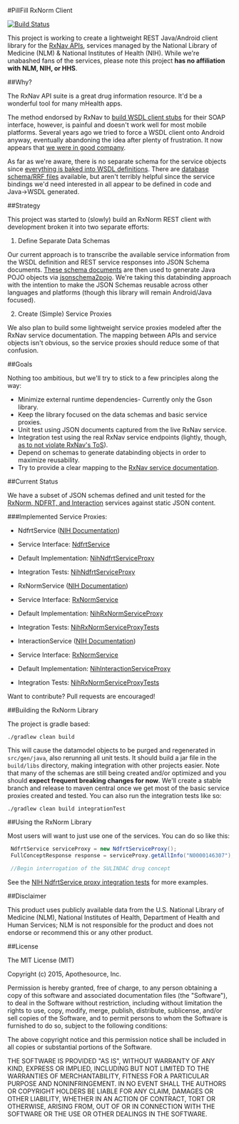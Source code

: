 #PillFill RxNorm Client

[![Build Status](https://travis-ci.org/pillfill/rxnorm-client.svg?branch=master)](https://travis-ci.org/pillfill/rxnorm-client)

 This project is working to create a lightweight REST Java/Android client library for the [RxNav APIs](http://rxnav.nlm.nih.gov/APIsOverview.html), services managed by the National Library of Medicine (NLM) &  National Institutes of Health (NIH). While we're unabashed fans of the services, please note this project **has no affiliation with NLM, NIH, or HHS**.

##Why?

 The RxNav API suite is a great drug information resource. It'd be a wonderful tool for many mHealth apps.

 The method endorsed by RxNav to [build WSDL client stubs](http://rxnav.nlm.nih.gov/RxNormAPIMakeApp.html) for their SOAP interface, however, is painful and doesn't work well for most mobile platforms. Several years ago we tried to force a WSDL client onto Android anyway, eventually abandoning the idea after plenty of frustration. It now appears that [we were in good company](https://stackoverflow.com/questions/5461127/using-jaxb-with-google-android).

 As far as we're aware, there is no separate schema for the service objects since [everything is baked into WSDL definitions](http://rxnav.nlm.nih.gov/RxNormDBService.xml). There are [database schema/RRF files](http://www.nlm.nih.gov/research/umls/rxnorm/docs/rxnormfiles.html) available, but aren't terribly helpful since the service bindings we'd need interested in all appear to be defined in code and Java→WSDL generated.

##Strategy

 This project was started to (slowly) build an RxNorm REST client with development broken it into two separate efforts:

 1. Define Separate Data Schemas

 Our current approach is to transcribe the available service information from the WSDL definition and REST service responses into JSON Schema documents. [These schema documents](https://github.com/pillfill/rxnorm-client/tree/master/src/main/resources/schemas) are then used to generate Java POJO objects via [jsonschema2pojo](https://github.com/joelittlejohn/jsonschema2pojo/). We're taking this databinding approach with the intention to make the JSON Schemas reusable across other languages and platforms (though this library will remain Android/Java focused).

 2. Create (Simple) Service Proxies

 We also plan to build some lightweight service proxies modeled after the RxNav service documentation. The mapping between APIs and service objects isn't obvious, so the service proxies should reduce some of that confusion.


##Goals

Nothing too ambitious, but we'll try to stick to a few principles along the way:

 * Minimize external runtime dependencies- Currently only the Gson library.
 * Keep the library focused on the data schemas and basic service proxies.
 * Unit test using JSON documents captured from the live RxNav service.
 * Integration test using the real RxNav service endpoints (lightly, though, [as to not violate RxNav's ToS](http://rxnav.nlm.nih.gov/TermOfService.html)).
 * Depend on schemas to generate databinding objects in order to maximize reusability.
 * Try to provide a clear mapping to the [RxNav service documentation](http://rxnav.nlm.nih.gov/APIsOverview.html).


##Current Status

 We have a subset of JSON schemas defined and unit tested for the [RxNorm, NDFRT, and Interaction](https://github.com/pillfill/rxnorm-client/tree/master/src/main/resources/schemas) services against static JSON content.

###Implemented Service Proxies:

 * NdfrtService ([NIH Documentation](http://rxnav.nlm.nih.gov/NdfrtAPIs.html))
  * Service Interface: [NdfrtService](https://github.com/pillfill/rxnorm-client/blob/master/src/main/java/com/apothesource/pillfill/rxnorm/service/ndfrt/NdfrtService.java)
  * Default Implementation: [NihNdfrtServiceProxy](https://github.com/pillfill/rxnorm-client/blob/master/src/main/java/com/apothesource/pillfill/rxnorm/service/ndfrt/NihNdfrtServiceProxy.java)
  * Integration Tests: [NihNdfrtServiceProxy](https://github.com/pillfill/rxnorm-client/blob/master/src/test/java/com/apothesource/pillfill/rxnorm/service/ndfrt/NihNdfrtServiceProxyTest.java)

 * RxNormService ([NIH Documentation](http://rxnav.nlm.nih.gov/RxNormAPIs.html))
  * Service Interface: [RxNormService](https://github.com/pillfill/rxnorm-client/blob/master/src/main/java/com/apothesource/pillfill/rxnorm/service/RxNormService.java)
  * Default Implementation: [NihRxNormServiceProxy](https://github.com/pillfill/rxnorm-client/blob/master/src/main/java/com/apothesource/pillfill/rxnorm/service/NihRxNormServiceProxy.java)
  * Integration Tests: [NihRxNormServiceProxyTests](https://github.com/pillfill/rxnorm-client/blob/master/src/test/java/com/apothesource/pillfill/rxnorm/service/NihRxNormServiceProxyTest.java)

 * InteractionService ([NIH Documentation](http://rxnav.nlm.nih.gov/InteractionAPIs.html))
  * Service Interface: [RxNormService](https://github.com/pillfill/rxnorm-client/blob/master/src/main/java/com/apothesource/pillfill/rxnorm/service/interaction/InteractionService.java)
  * Default Implementation: [NihInteractionServiceProxy](https://github.com/pillfill/rxnorm-client/blob/master/src/main/java/com/apothesource/pillfill/rxnorm/service/interaction/NihInteractionServiceProxy.java)
  * Integration Tests: [NihRxNormServiceProxyTests](https://github.com/pillfill/rxnorm-client/blob/master/src/test/java/com/apothesource/pillfill/rxnorm/service/interaction/NihInteractionServiceProxyTest.java)


 Want to contribute? Pull requests are encouraged!


##Building the RxNorm Library

 The project is gradle based:

 `./gradlew clean build`

 This will cause the datamodel objects to be purged and regenerated in `src/gen/java`, also rerunning all unit tests. It should build a jar file in the `build/libs` directory, making integration with other projects easier. Note that many of the schemas are still being created and/or optimized and you should **expect frequent breaking changes for now**. We'll create a stable branch and release to maven central once we get most of the basic service proxies created and tested. You can also run the integration tests like so:

 `./gradlew clean build integrationTest`

##Using the RxNorm Library

 Most users will want to just use one of the services. You can do so like this:

 ```Java
  NdfrtService serviceProxy = new NdfrtServiceProxy();
  FullConceptResponse response = serviceProxy.getAllInfo("N0000146307");

  //Begin interrogation of the SULINDAC drug concept
 ```

 See the [NIH NdfrtService proxy integration tests](https://github.com/pillfill/rxnorm-client/blob/master/src/test/java/com/apothesource/pillfill/rxnorm/service/ndfrt/NihNdfrtServiceProxyTest.java)
 for more examples.

##Disclaimer

 This product uses publicly available data from the U.S. National Library of Medicine (NLM), National Institutes of Health, Department of Health and Human Services; NLM is not responsible for the product and does not endorse or recommend this or any other product.

##License

 The MIT License (MIT)

 Copyright (c) 2015, Apothesource, Inc.

 Permission is hereby granted, free of charge, to any person obtaining a copy of this software and associated documentation files (the "Software"), to deal in the Software without restriction, including without limitation the rights to use, copy, modify, merge, publish, distribute, sublicense, and/or sell copies of the Software, and to permit persons to whom the Software is furnished to do so, subject to the following conditions:

 The above copyright notice and this permission notice shall be included in all copies or substantial portions of the Software.

 THE SOFTWARE IS PROVIDED "AS IS", WITHOUT WARRANTY OF ANY KIND, EXPRESS OR IMPLIED, INCLUDING BUT NOT LIMITED TO THE WARRANTIES OF MERCHANTABILITY, FITNESS FOR A PARTICULAR PURPOSE AND NONINFRINGEMENT. IN NO EVENT SHALL THE AUTHORS OR COPYRIGHT HOLDERS BE LIABLE FOR ANY CLAIM, DAMAGES OR OTHER LIABILITY, WHETHER IN AN ACTION OF CONTRACT, TORT OR OTHERWISE, ARISING FROM, OUT OF OR IN CONNECTION WITH THE SOFTWARE OR THE USE OR OTHER DEALINGS IN THE SOFTWARE.
